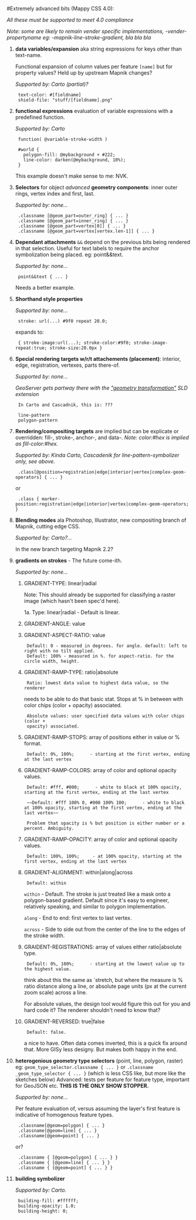 #Extremely advanced bits (Mappy CSS 4.0):

_All these must be supported to meet 4.0 compliance_

_Note: some are likely to remain vender specific implementations, -vender-propertyname eg: -mapnik-line-stroke-gradient, bla bla bla_

1. **data variables/expansion** aka string expressions for keys other than text-name. 

    Functional expansion of column values per feature `[name]` but for property values? Held up by upstream Mapnik changes?

    _Supported by: Carto (partial)?_
               
        text-color: #[fieldname]
        shield-file: "stuff/[fieldname].png"

1. **functional expressions** evaluation of variable expressions with a predefined function.

    _Supported by: Carto_
    
        function( @variable-stroke-width )
        
        #world {
          polygon-fill: @mybackground + #222;
          line-color: darken(@mybackground, 10%);
        }
    
    This example doesn't make sense to me: NVK.

1. **Selectors** for object _advanced_ **geometry components**: inner outer rings, vertex index and first, last.

    _Supported by: none..._
    
        .classname [@geom_part=outer_ring] { ... }
        .classname [@geom_part=inner_ring] { ... }
        .classname [@geom_part=vertex[0]] { ... }
        .classname [@geom_part=vertex[vertex.len-1]] { ... }

1. **Dependant attachments** `&&` depend on the previous bits being rendered in that selection. Useful for text labels to require the anchor symbolization being placed. eg: point&&text.

    _Supported by: none..._
    
        point&&text { ... }
        
    Needs a better example.

1. **Shorthand style properties** 

    _Supported by: none..._
    
        stroke: url(...) #9f0 repeat 20.0;
        
    expands to:
        
        { stroke-image:url(...); stroke-color:#9f0; stroke-image-repeat:true; stroke-size:20.0px }

1. **Special rendering targets w/r/t attachements (placement)**: interior, edge, registration, vertexes, parts there-of.

    _Supported by: none..._
    
    _GeoServer gets partway there with the ["geometry transformation"](http://docs.geoserver.org/stable/en/user/styling/sld-extensions/geometry-transformations.html) SLD extension_
        
        In Carto and Cascadnik, this is: ???
        
        line-pattern
        polygon-pattern

1. **Rendering/compositing targets** are implied but can be explicate or overridden: fill-, stroke-, anchor-, and data-. _Note: color:#hex is implied as fill-color:#hex._

    _Supported by: Kinda Carto, Cascadenik for line-pattern-symbolizer only, see above._
    
        .class[@position=registration|edge|interior|vertex|complex-geom-operators] { ... }

    or
        
        .class { marker-position:registration|edge|interior|vertex|complex-geom-operators; }


1. **Blending modes** ala Photoshop, Illustrator, new compositing branch of Mapnik, cutting edge CSS.

    _Supported by: Carto?..._
    
    In the new branch targeting Mapnik 2.2?

1. **gradients on strokes** - The future come-ith.

    _Supported by: none..._


    1. GRADIENT-TYPE: linear|radial
    
        Note: This should already be supported for classifying a raster image
        (which hasn't been spec'd here).
        
        1a. Type: linear|radial - Default is linear.
        
    2. GRADIENT-ANGLE: value
    3. GRADIENT-ASPECT-RATIO: value
    
            Default: 0 - measured in degrees. for angle. default: left to right with no tilt applied.
            Default: 100% - measured in %. for aspect-ratio. for the circle width, height.
            
    4. GRADIENT-RAMP-TYPE: ratio|absolute
        
            Ratio: lowest data value to highest data value, so the renderer
        needs to be able to do that basic stat. Stops at % in between with color
        chips (color + opacity) associated.
        
            Absolute values: user specified data values with color chips (color + 
            opacity) associated.
                    
    5. GRADIENT-RAMP-STOPS: array of positions either in value or % format.

            Default: 0%, 100%;      - starting at the first vertex, ending at the last vertex

    5. GRADIENT-RAMP-COLORS: array of color and optional opacity values.
    
            Default: #fff, #000;      - white to black at 100% opacity, starting at the first vertex, ending at the last vertex

            ~~Default: #fff 100% 0, #000 100% 100;      - white to black at 100% opacity, starting at the first vertex, ending at the last vertex~~
            
            Problem that opacity is % but position is either number or a percent. Ambiguity.
        
    5. GRADIENT-RAMP-OPACITY: array of color and optional opacity values.

            Default: 100%, 100%;     - at 100% opacity, starting at the first vertex, ending at the last vertex

    6. GRADIENT-ALIGNMENT: within|along|across
    
            Default: within
    
        `within` - Default. The stroke is just treated like a mask onto
        a polygon-based gradient. Default since it's easy to engineer, relatively
        speaking, and similar to polygon implementation.
        
        `along` - End to end: first vertex to last vertex.
        
        `across` - Side to side out from the center of the line to the 
        edges of the stroke width.
        
    7. GRAIDENT-REGISTRATIONS: array of values either ratio|absolute type.
    
            Default: 0%, 100%;      - starting at the lowest value up to the highest value.
    
        think about this the same as `stretch, but where the
        measure is % ratio distance along a line, or absolute page units (px at the
        current zoom scale) across a line.
        
        For absolute values, the design tool would figure this out for you and hard code 
        it? The renderer shouldn't need to know that?
        
    8. GRADIENT-REVERSED: true|false
            
            Default: false.
            
        a nice to have. Often data comes inverted, this is a quick fix around that. 
        More GISy less designy. But makes both happy in the end.


1. **heterogenious geometry type selectors** (point, line, polygon, raster) eg: `geom_type_selector.classname { ... }` or `.classname _geom_type_selector { ... }` (which is less CSS like, but more like the sketches below)  Advanced: tests per feature for feature type, important for GeoJSON etc. **THIS IS THE ONLY SHOW STOPPER.**

    _Supported by: none..._
    
    Per feature evaluation of, versus assuming the layer's first feature is indicative of homogenous feature types.

        .classname[@geom=polygon] { ... }
        .classname[@geom=line] { ... } 
        .classname[@geom=point] { ... }
        
    or?
    
        .classname { [@geom=polygon] { ... } }
        .classname { [@geom=line] { ... } }
        .classname { [@geom=point] { ... } }

1. **building symbolizer**

    _Supported by: Carto._
    
        building-fill: #ffffff;
        building-opacity: 1.0;
        building-height: 0;


        